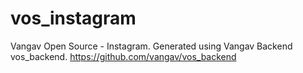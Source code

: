 # vos_instagram
Vangav Open Source - Instagram. Generated using Vangav Backend vos_backend. https://github.com/vangav/vos_backend
